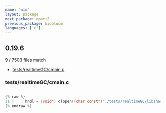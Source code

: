 ```yaml
---
name: "nim"
layout: package
next_package: opari2
previous_package: biobloom
languages: ['c']
---
```

## 0.19.6
9 / 7503 files match

 - [tests/realtimeGC/cmain.c](#testsrealtimegccmainc)

### tests/realtimeGC/cmain.c

```c

{% raw %}
31 |     hndl = (void*) dlopen((char const*)"./tests/realtimeGC/libshared.so", RTLD_LAZY);
{% endraw %}

```